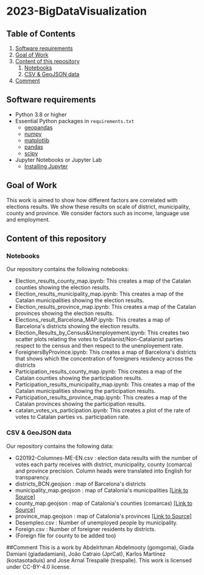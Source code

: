 # 2023-BigDataVisualization

## Table of Contents
1. [Software requirements](#software-requirements)
2. [Goal of Work](#Goal-of-Work)
3. [Content of this repository](#Content-of-this-repository)
      1. [Notebooks](#Notebooks)
      2. [CSV & GeoJSON data](#CSV_&-GeoJSON-data)
4. [Comment](#comment)

## Software requirements 
* Python 3.8 or higher
* Essential Python packages in `requirements.txt`
  * [geopandas](https://geopandas.org/)
  * [numpy](https://numpy.org/)
  * [matplotlib](https://matplotlib.org/)
  * [pandas](https://pandas.pydata.org/)
  * [scipy](https://scipy.org/)
* Jupyter Notebooks or Jupyter Lab
  * [Installing Jupyter](https://jupyter.org/install)

## Goal of Work 

This work is aimed to show how different factors are correlated with elections results. We show these results on scale of district, municipality, county and province. We consider factors such as income, language use and employment.

## Content of this repository
### Notebooks
Our repository contains the following notebooks:

* Election_results_county_map.ipynb: This creates a map of the Catalan counties showing the election results.
* Election_results_municipality_map.ipynb: This creates a map of the Catalan municipalities showing the election results.
* Election_results_province_map.ipynb: This creates a map of the Catalan provinces showing the election results.
* Elections_result_Barcelona_MAP.ipynb: This creates a map of Barcelona's districts showing the election results.
* Election_Results_by_Census&Unenployement.ipynb: This creates two scatter plots relating the votes to Catalanist/Non-Catalanist parties respect to the census and then respect to the unenployement rate.
* ForeignersByProvince.ipynb: This creates a map of Barcelona's districts that shows which the concentration of foreigners residency across the districts
* Participation_results_county_map.ipynb: This creates a map of the Catalan counties showing the participation results.
* Participation_results_municipality_map.ipynb: This creates a map of the Catalan municipalities showing the participation results.
* Participation_results_province_map.ipynb: This creates a map of the Catalan provinces showing the participation results.
* catalan_votes_vs_participation.ipynb: This creates a plot of the rate of votes to Catalan parties vs. participation rate.

### CSV & GeoJSON data
Our repository contains the following data:
* G20192-Columnes-ME-EN.csv : election data results with the number of votes each party receives with district, municipality, county (comarca) and province precision. Column heads were translated into English for transparency.
* districts_BCN.geojson : map of Barcelona's districts
* municipality_map.geojson : map of Catalonia's municipalities [[Link to Source]](https://analisi.transparenciacatalunya.cat/Urbanisme-infraestructures/L-mits-administratius-municipals-de-Catalunya/97qg-zvqd)
* county_map.geojson : map of Catalonia's counties (comarcas) [[Link to Source]](https://analisi.transparenciacatalunya.cat/Urbanisme-infraestructures/L-mits-administratius-comarcals-de-Catalunya/aasi-gwnd)
* province_map.geojson : map of Catalonia's provinces [[Link to Source]](https://analisi.transparenciacatalunya.cat/Urbanisme-infraestructures/L-mits-administratius-provincials-de-Catalunya/d2un-hz8w)
* Desempleo.csv : Number of unemployed people by municipality.
* Foreign.csv : Number of foreigner residents by districts.
* (Foreign file for county to be added too)

##Comment
This is a work by Abdelrhman Abdelmooty (gomgoma), Giada Damiani (giadadamiani), João Catraio (JprCat), Karlos Martínez (kostasotaduis) and Jose Arnal Trespallé (trespalle). This work is licensed under CC-BY-4.0 license.
